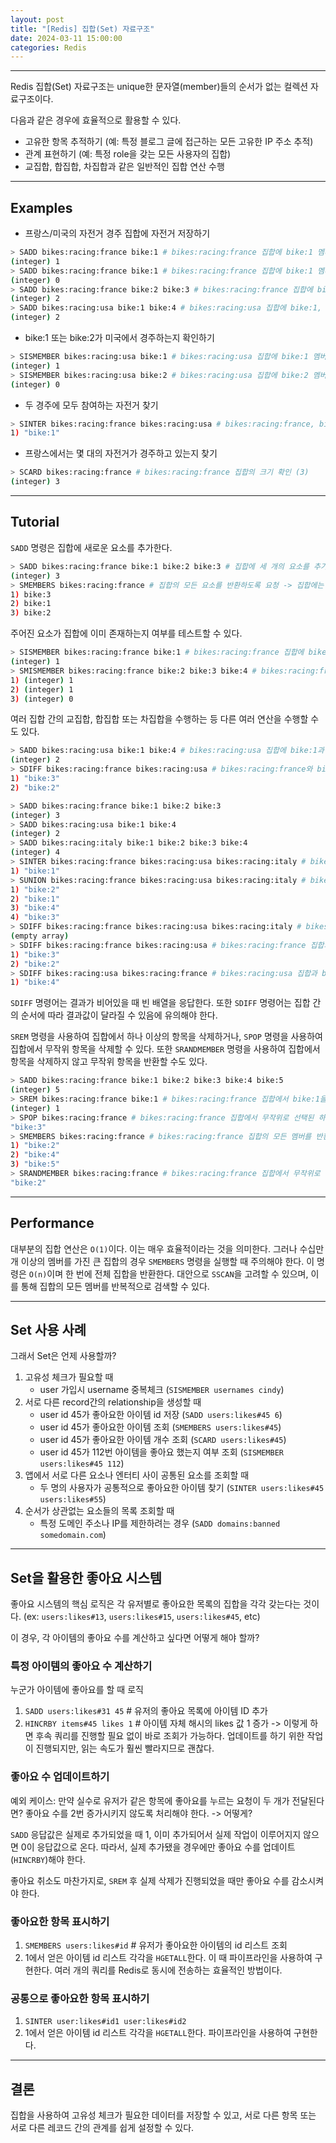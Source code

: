 ```yaml
---
layout: post
title: "[Redis] 집합(Set) 자료구조"
date: 2024-03-11 15:00:00
categories: Redis
---
```


---

Redis 집합(Set) 자료구조는 unique한 문자열(member)들의 순서가 없는 컬렉션 자료구조이다. 

다음과 같은 경우에 효율적으로 활용할 수 있다.

- 고유한 항목 추적하기 (예: 특정 블로그 글에 접근하는 모든 고유한 IP 주소 추적)
- 관계 표현하기 (예: 특정 role을 갖는 모든 사용자의 집합)
- 교집합, 합집합, 차집합과 같은 일반적인 집합 연산 수행

---

## Examples

- 프랑스/미국의 자전거 경주 집합에 자전거 저장하기

```bash
> SADD bikes:racing:france bike:1 # bikes:racing:france 집합에 bike:1 멤버 추가 (1개 성공)
(integer) 1
> SADD bikes:racing:france bike:1 # bikes:racing:france 집합에 bike:1 멤버 추가 (이미 존재하는 멤버인 경우 무시된다)
(integer) 0
> SADD bikes:racing:france bike:2 bike:3 # bikes:racing:france 집합에 bike:2, bike:3 멤버 추가 (2개 성공)
(integer) 2
> SADD bikes:racing:usa bike:1 bike:4 # bikes:racing:usa 집합에 bike:1, bike:4 멤버 추가 (2개 성공)
(integer) 2
```

- bike:1 또는 bike:2가 미국에서 경주하는지 확인하기

```bash
> SISMEMBER bikes:racing:usa bike:1 # bikes:racing:usa 집합에 bike:1 멤버가 존재하는지 확인 (존재함)
(integer) 1
> SISMEMBER bikes:racing:usa bike:2 # bikes:racing:usa 집합에 bike:2 멤버가 존재하는지 확인 (존재하지 않음)
(integer) 0
```

- 두 경주에 모두 참여하는 자전거 찾기

```bash
> SINTER bikes:racing:france bikes:racing:usa # bikes:racing:france, bikes:racing:usa 두 집합에 공통된 멤버 확인 (bike:1)
1) "bike:1"
```

- 프랑스에서는 몇 대의 자전거가 경주하고 있는지 찾기

```bash
> SCARD bikes:racing:france # bikes:racing:france 집합의 크기 확인 (3)
(integer) 3
```

---

## Tutorial

`SADD` 명령은 집합에 새로운 요소를 추가한다.

```bash
> SADD bikes:racing:france bike:1 bike:2 bike:3 # 집합에 세 개의 요소를 추가
(integer) 3
> SMEMBERS bikes:racing:france # 집합의 모든 요소를 반환하도록 요청 -> 집합에는 순서 보장되지 않아서 호출시마다 순서가 다르게 응답될 수 있다.
1) bike:3
2) bike:1
3) bike:2
```

주어진 요소가 집합에 이미 존재하는지 여부를 테스트할 수 있다.

```bash
> SISMEMBER bikes:racing:france bike:1 # bikes:racing:france 집합에 bike:1이 있는지 확인 (존재함)
(integer) 1
> SMISMEMBER bikes:racing:france bike:2 bike:3 bike:4 # bikes:racing:france 집합에 bike:2, bike:3, bike:4 멤버가 존재하는지 확인 (bike:2, bike:3은 존재, bike:4는 존재하지 않음)
1) (integer) 1
2) (integer) 1
3) (integer) 0
```

여러 집합 간의 교집합, 합집합 또는 차집합을 수행하는 등 다른 여러 연산을 수행할 수도 있다.

```bash
> SADD bikes:racing:usa bike:1 bike:4 # bikes:racing:usa 집합에 bike:1과 bike:4를 추가 (2개 성공)
(integer) 2
> SDIFF bikes:racing:france bikes:racing:usa # bikes:racing:france와 bikes:racing:usa 집합의 차집합 찾기
1) "bike:3"
2) "bike:2"
```

```bash
> SADD bikes:racing:france bike:1 bike:2 bike:3
(integer) 3
> SADD bikes:racing:usa bike:1 bike:4
(integer) 2
> SADD bikes:racing:italy bike:1 bike:2 bike:3 bike:4
(integer) 4
> SINTER bikes:racing:france bikes:racing:usa bikes:racing:italy # bikes:racing:france, bikes:racing:usa, bikes:racing:italy 집합 간의 교집합 찾기
1) "bike:1"
> SUNION bikes:racing:france bikes:racing:usa bikes:racing:italy # bikes:racing:france, bikes:racing:usa, bikes:racing:italy 집합 간의 합집합 찾기
1) "bike:2"
2) "bike:1"
3) "bike:4"
4) "bike:3"
> SDIFF bikes:racing:france bikes:racing:usa bikes:racing:italy # bikes:racing:france, bikes:racing:usa, bikes:racing:italy 집합 간의 차집합 찾기
(empty array)
> SDIFF bikes:racing:france bikes:racing:usa # bikes:racing:france 집합과 bikes:racing:usa 집합 간의 차집합 찾기
1) "bike:3"
2) "bike:2"
> SDIFF bikes:racing:usa bikes:racing:france # bikes:racing:usa 집합과 bikes:racing:france 집합 간의 차집합 찾기
1) "bike:4"
```

`SDIFF` 명령어는 결과가 비어있을 때 빈 배열을 응답한다. 또한 `SDIFF` 명령어는 집합 간의 순서에 따라 결과값이 달라질 수 있음에 유의해야 한다.

`SREM` 명령을 사용하여 집합에서 하나 이상의 항목을 삭제하거나, `SPOP` 명령을 사용하여 집합에서 무작위 항목을 삭제할 수 있다. 또한 `SRANDMEMBER` 명령을 사용하여 집합에서 항목을 삭제하지 않고 무작위 항목을 반환할 수도 있다.

```bash
> SADD bikes:racing:france bike:1 bike:2 bike:3 bike:4 bike:5
(integer) 5
> SREM bikes:racing:france bike:1 # bikes:racing:france 집합에서 bike:1을 삭제 (1개 삭제 성공)
(integer) 1
> SPOP bikes:racing:france # bikes:racing:france 집합에서 무작위로 선택된 하나의 항목을 삭제하고 반환
"bike:3"
> SMEMBERS bikes:racing:france # bikes:racing:france 집합의 모든 멤버를 반환 (위에서 삭제한 멤버들은 사라졌다)
1) "bike:2"
2) "bike:4"
3) "bike:5"
> SRANDMEMBER bikes:racing:france # bikes:racing:france 집합에서 무작위로 선택된 하나의 항목을 반환
"bike:2"
```

---

## Performance

대부분의 집합 연산은 `O(1)`이다. 이는 매우 효율적이라는 것을 의미한다. 그러나 수십만 개 이상의 멤버를 가진 큰 집합의 경우 `SMEMBERS` 명령을 실행할 때 주의해야 한다. 이 명령은 `O(n)`이며 한 번에 전체 집합을 반환한다. 대안으로 `SSCAN`을 고려할 수 있으며, 이를 통해 집합의 모든 멤버를 반복적으로 검색할 수 있다.

---

## Set 사용 사례

그래서 Set은 언제 사용할까?

1. 고유성 체크가 필요할 때
	- user 가입시 username 중복체크 (`SISMEMBER usernames cindy`)
2. 서로 다른 record간의 relationship을 생성할 때
	- user id 45가 좋아요한 아이템 id 저장 (`SADD users:likes#45 6`)
	- user id 45가 좋아요한 아이템 조회 (`SMEMBERS users:likes#45`)
	- user id 45가 좋아요한 아이템 개수 조회 (`SCARD users:likes#45`)
	- user id 45가 112번 아이템을 좋아요 했는지 여부 조회 (`SISMEMBER users:likes#45 112`)
3. 앱에서 서로 다른 요소나 엔터티 사이 공통된 요소를 조회할 때
	- 두 명의 사용자가 공통적으로 좋아요한 아이템 찾기 (`SINTER users:likes#45 users:likes#55`)
4. 순서가 상관없는 요소들의 목록 조회할 때
	- 특정 도메인 주소나 IP를 제한하려는 경우 (`SADD domains:banned somedomain.com`)

---

## Set을 활용한 좋아요 시스템

좋아요 시스템의 핵심 로직은 각 유저별로 좋아요한 목록의 집합을 각각 갖는다는 것이다. (ex: `users:likes#13`, `users:likes#15`, `users:likes#45`, etc)

이 경우, 각 아이템의 좋아요 수를 계산하고 싶다면 어떻게 해야 할까?

### 특정 아이템의 좋아요 수 계산하기

누군가 아이템에 좋아요를 할 때 로직

1. `SADD users:likes#31 45` # 유저의 좋아요 목록에 아이템 ID 추가
2. `HINCRBY items#45 likes 1` # 아이템 자체 해시의 likes 값 1 증가
	-> 이렇게 하면 후속 쿼리를 진행할 필요 없이 바로 조회가 가능하다. 업데이트를 하기 위한 작업이 진행되지만, 읽는 속도가 훨씬 빨라지므로 괜찮다.

### 좋아요 수 업데이트하기

예외 케이스: 만약 실수로 유저가 같은 항목에 좋아요를 누르는 요청이 두 개가 전달된다면? 좋아요 수를 2번 증가시키지 않도록 처리해야 한다. -> 어떻게?

`SADD` 응답값은 실제로 추가되었을 때 1, 이미 추가되어서 실제 작업이 이루어지지 않으면 0이 응답값으로 온다. 따라서, 실제 추가됐을 경우에만 좋아요 수를 업데이트(`HINCRBY`)해야 한다.

좋아요 취소도 마찬가지로, `SREM` 후 실제 삭제가 진행되었을 때만 좋아요 수를 감소시켜야 한다.

### 좋아요한 항목 표시하기

1. `SMEMBERS users:likes#id` # 유저가 좋아요한 아이템의 id 리스트 조회
2. 1에서 얻은 아이템 id 리스트 각각을 `HGETALL`한다. 이 때 파이프라인을 사용하여 구현한다. 여러 개의 쿼리를 Redis로 동시에 전송하는 효율적인 방법이다.

### 공통으로 좋아요한 항목 표시하기

1. `SINTER user:likes#id1 user:likes#id2`
2. 1에서 얻은 아이템 id 리스트 각각을 `HGETALL`한다. 파이프라인을 사용하여 구현한다.

---

## 결론

집합을 사용하여 고유성 체크가 필요한 데이터를 저장할 수 있고, 서로 다른 항목 또는 서로 다른 레코드 간의 관계를 쉽게 설정할 수 있다.